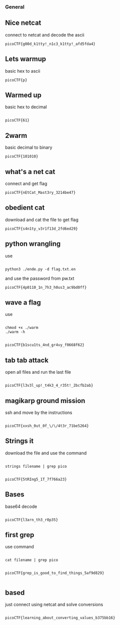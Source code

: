 
### General 

## Nice netcat

connect to netcat and decode the ascii

```
picoCTF{g00d_k1tty!_n1c3_k1tty!_afd5fda4}

```

## Lets warmup

basic hex to ascii

```
picoCTF{p}

```

## Warmed up

basic hex to decimal

```

picoCTF{61}

```

## 2warm

basic decimal to binary

```
picoCTF{101010}

```
## what's a net cat

connect and get flag

```
picoCTF{nEtCat_Mast3ry_3214be47}

```

## obedient cat

download and cat the file to get flag

```
picoCTF{s4n1ty_v3r1f13d_2fd6ed29}

```

## python wrangling

use 

```

python3 ./ende.py -d flag.txt.en

```
and use the password from pw.txt

```
picoCTF{4p0110_1n_7h3_h0us3_ac9bd0ff}

```

## wave a flag

use

```

chmod +x ./warm
./warm -h

```

```

picoCTF{b1scu1ts_4nd_gr4vy_f0668f62}

```

## tab tab attack

open all files and run the last file

```

picoCTF{l3v3l_up!_t4k3_4_r35t!_2bcfb2ab}

```

## magikarp ground mission

ssh and move by the instructions

```

picoCTF{xxsh_0ut_0f_\/\/4t3r_71be5264}

```

## Strings it

download the file and use the command

```

strings filename | grep pico

```

```

picoCTF{5tRIng5_1T_7f766a23}

```

## Bases

base64 decode

```

picoCTF{l3arn_th3_r0p35}

```

## first grep

use command

```

cat filename | grep pico

```

```

picoCTF{grep_is_good_to_find_things_5af9d829}


```

## based

just connect using netcat and solve conversions

```

picoCTF{learning_about_converting_values_b375bb16}

```





